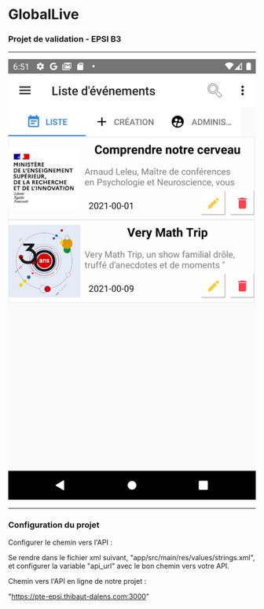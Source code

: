 # GlobalLive

### Projet de validation - EPSI B3

-------------

![alt text](https://github.com/thdal/PTE_APPLICATION_MOBILE/blob/master/AppMobile.png)

-------------

### Configuration du projet

Configurer le chemin vers l'API :

Se rendre dans le fichier xml suivant, "app/src/main/res/values/strings.xml", et configurer la variable "api_url" avec le bon chemin vers votre API.

Chemin vers l'API en ligne de notre projet :

"https://pte-epsi.thibaut-dalens.com:3000"